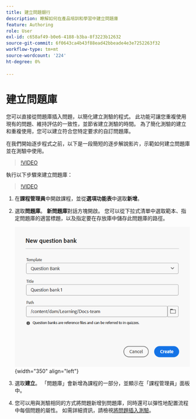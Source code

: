 ```yaml
---
title: 建立問題銀行
description: 瞭解如何在產品培訓和學習中建立問題庫
feature: Authoring
role: User
exl-id: c658af49-b0e6-4188-b3ba-8f3223b12632
source-git-commit: 6f0643ca4b43f88ead42bbeade4e3e7252263f32
workflow-type: tm+mt
source-wordcount: '224'
ht-degree: 0%

---
```


# 建立問題庫

您可以直接從問題庫插入問題，以簡化建立測驗的程式。 此功能可讓您重複使用現有的問題、維持評估的一致性，並節省建立測驗的時間。
為了簡化測驗的建立和重複使用，您可以建立符合您特定要求的自訂問題庫。

在我們開始逐步程式之前，以下是一段簡短的逐步解說影片，示範如何建立問題庫並在測驗中使用。

>[!VIDEO](https://video.tv.adobe.com/v/3475212/learning-content-aem-guides)

執行以下步驟來建立問題庫：

>[!VIDEO](https://video.tv.adobe.com/v/3469321)

1. 在&#x200B;**課程管理員**&#x200B;中開啟課程，並從&#x200B;**選項功能表**&#x200B;中選取&#x200B;**新增**。
1. 選取&#x200B;**問題庫**。
**新問題庫**&#x200B;對話方塊開啟。 您可以從下拉式清單中選取範本、指定問題庫的適當標題，以及指定要在存放庫中儲存此問題庫的路徑。

   ![](assets/question-bank-create.png){width="350" align="left"}

1. 選取&#x200B;**建立**。
「問題庫」會新增為課程的一部分，並顯示在「課程管理員」面板中。
1. 您可以用與測驗相同的方式將問題新增到問題庫，同時還可以彈性地配置流程中每個問題的屬性。 如需詳細資訊，請檢視[將問題插入測驗](./quiz-insert-questions.md)。
